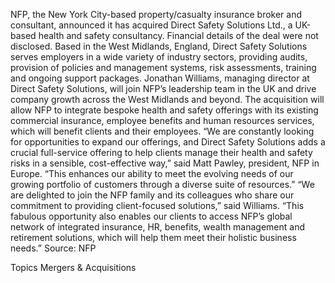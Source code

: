 NFP, the New York City-based property/casualty insurance broker and consultant, announced it has acquired Direct Safety Solutions Ltd., a UK-based health and safety consultancy.
Financial details of the deal were not disclosed.
Based in the West Midlands, England, Direct Safety Solutions serves employers in a wide variety of industry sectors, providing audits, provision of policies and management systems, risk assessments, training and ongoing support packages.
Jonathan Williams, managing director at Direct Safety Solutions, will join NFP’s leadership team in the UK and drive company growth across the West Midlands and beyond.
The acquisition will allow NFP to integrate bespoke health and safety offerings with its existing commercial insurance, employee benefits and human resources services, which will benefit clients and their employees.
“We are constantly looking for opportunities to expand our offerings, and Direct Safety Solutions adds a crucial full-service offering to help clients manage their health and safety risks in a sensible, cost-effective way,” said Matt Pawley, president, NFP in Europe. “This enhances our ability to meet the evolving needs of our growing portfolio of customers through a diverse suite of resources.”
“We are delighted to join the NFP family and its colleagues who share our commitment to providing client-focused solutions,” said Williams. “This fabulous opportunity also enables our clients to access NFP’s global network of integrated insurance, HR, benefits, wealth management and retirement solutions, which will help them meet their holistic business needs.”
Source: NFP

Topics
Mergers & Acquisitions
